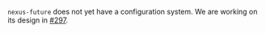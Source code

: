 `nexus-future` does not yet have a configuration system. We are working on its design in [#297](https://github.com/graphql-nexus/nexus-future/issues/297).
